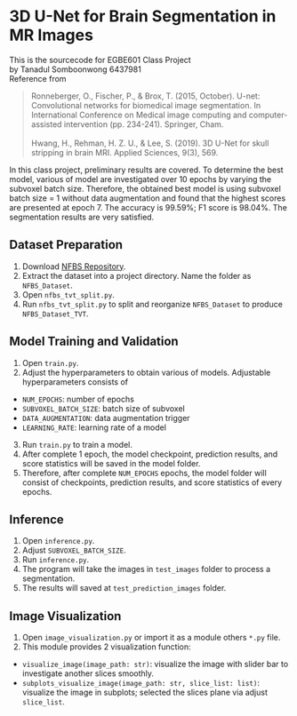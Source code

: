 # 3D U-Net for Brain Segmentation in MR Images
This is the sourcecode for EGBE601 Class Project\
by Tanadul Somboonwong 6437981\
Reference from
> Ronneberger, O., Fischer, P., & Brox, T. (2015, October). U-net: Convolutional networks for biomedical image segmentation. In International Conference on Medical image computing and computer-assisted intervention (pp. 234-241). Springer, Cham.\
> \
> Hwang, H., Rehman, H. Z. U., & Lee, S. (2019). 3D U-Net for skull stripping in brain MRI. Applied Sciences, 9(3), 569.

In this class project, preliminary results are covered. To determine the best model, various of model are investigated over 10 epochs by varying the subvoxel batch size. Therefore, the obtained best model is using subvoxel batch size = 1 without data augmentation and found that the highest scores are presented at epoch 7. The accuracy is 99.59%; F1 score is 98.04%. The segmentation results are very satisfied.


## Dataset Preparation
1. Download [NFBS Repository](http://preprocessed-connectomes-project.org/NFB_skullstripped/).
2. Extract the dataset into a project directory. Name the folder as `NFBS_Dataset`.
4. Open `nfbs_tvt_split.py`.
5. Run `nfbs_tvt_split.py` to split and reorganize `NFBS_Dataset` to produce `NFBS_Dataset_TVT`.

## Model Training and Validation
1. Open `train.py`.
2. Adjust the hyperparameters to obtain various of models. Adjustable hyperparameters consists of 
- `NUM_EPOCHS`: number of epochs
- `SUBVOXEL_BATCH_SIZE`: batch size of subvoxel
- `DATA_AUGMENTATION`: data augmentation trigger
- `LEARNING_RATE`: learning rate of a model
3. Run `train.py` to train a model.
4. After complete 1 epoch, the model checkpoint, prediction results, and score statistics will be saved in the model folder.
5. Therefore, after complete `NUM_EPOCHS` epochs, the model folder will consist of checkpoints, prediction results, and score statistics of every epochs.

## Inference
1. Open `inference.py`.
2. Adjust `SUBVOXEL_BATCH_SIZE`.
3. Run `inference.py`.
4. The program will take the images in `test_images` folder to process a segmentation.
5. The results will saved at `test_prediction_images` folder.

## Image Visualization
1. Open `image_visualization.py` or import it as a module others `*.py` file.
2. This module provides 2 visualization function:
- `visualize_image(image_path: str)`: visualize the image with slider bar to investigate another slices smoothly.
- `subplots_visualize_image(image_path: str, slice_list: list)`: visualize the image in subplots; selected the slices plane via adjust `slice_list`.
